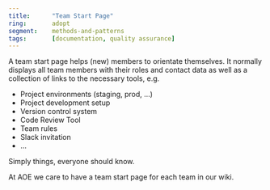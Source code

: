 ```yaml
---
title:      "Team Start Page"
ring:       adopt
segment:    methods-and-patterns
tags:       [documentation, quality assurance]
---
```


A team start page helps (new) members to orientate themselves.
It normally displays all team members with their roles and contact data as well as a collection of links to the necessary tools, e.g.

* Project environments (staging, prod, ...)
* Project development setup
* Version control system
* Code Review Tool
* Team rules
* Slack invitation
* ...

Simply things, everyone should know.

At AOE we care to have a team start page for each team in our wiki.
